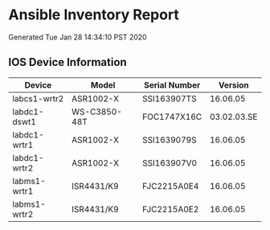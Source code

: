 # Ansible Inventory Report
Generated Tue Jan 28 14:34:10 PST 2020

## IOS Device Information

| Device | Model | Serial Number | Version |
|--------|-------|---------------|---------|
| labcs1-wrtr2 | ASR1002-X | SSI163907TS | 16.06.05 |
| labdc1-dswt1 | WS-C3850-48T | FOC1747X16C | 03.02.03.SE |
| labdc1-wrtr1 | ASR1002-X | SSI1639079S | 16.06.05 |
| labdc1-wrtr2 | ASR1002-X | SSI163907V0 | 16.06.05 |
| labms1-wrtr1 | ISR4431/K9 | FJC2215A0E4 | 16.06.05 |
| labms1-wrtr2 | ISR4431/K9 | FJC2215A0E2 | 16.06.05 |


